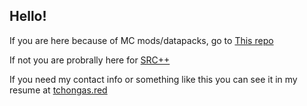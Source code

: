 ## Hello!
If you are here because of MC mods/datapacks, go to [This repo](https://github.com/Tchongas/datapacks)

If not you are probrally here for [SRC++](https://github.com/Tchongas/RegionalFilterSRC) 

If you need my contact info or something like this you can see it in my resume at [tchongas.red](tchongas.red)
